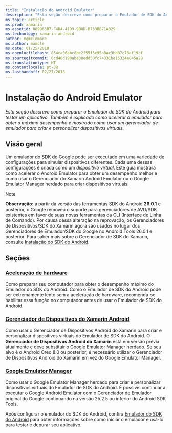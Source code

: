 ```yaml
---
title: "Instalação do Android Emulator"
description: "Esta seção descreve como preparar o Emulador de SDK do Android para testar um aplicativo. Também é explicado como acelerar o emulador para obter o máximo desempenho e mostrado como usar um gerenciador de emulador para criar e personalizar dispositivos virtuais."
ms.topic: article
ms.prod: xamarin
ms.assetid: 889963B7-F4DA-41D9-9B8D-B733BB71A329
ms.technology: xamarin-android
author: mgmclemore
ms.author: mamcle
ms.date: 01/25/2018
ms.openlocfilehash: 854ca06abc8be2f55f3e95a8ac3bd87c78af19cf
ms.sourcegitcommit: 6cd40d190abe38edd50fc74331be15324a845a28
ms.translationtype: HT
ms.contentlocale: pt-BR
ms.lasthandoff: 02/27/2018
---
```

# <a name="android-emulator-setup"></a>Instalação do Android Emulator

_Esta seção descreve como preparar o Emulador de SDK do Android para testar um aplicativo. Também é explicado como acelerar o emulador para obter o máximo desempenho e mostrado como usar um gerenciador de emulador para criar e personalizar dispositivos virtuais._


## <a name="overview"></a>Visão geral

Um emulador do SDK do Google pode ser executado em uma variedade de configurações para simular dispositivos diferentes. Cada uma dessas configurações é criada como um _dispositivo virtual_. Este guia mostrará como acelerar o Android Emulator para obter um desempenho melhor e como usar o Gerenciador do Xamarin Android Emulator ou o Google Emulator Manager herdado para criar dispositivos virtuais.


> [!NOTE]
> **Observação:** a partir da versão das ferramentas SDK do Android **26.0.1** e posterior, o Google removeu o suporte para gerenciadores de AVD/SDK existentes em favor de suas novas ferramentas da CLI (Interface de Linha de Comando). Por causa dessa alteração na reprovação, os Gerenciadores de Dispositivos/SDK do Xamarin agora são usados no lugar dos Gerenciadores de Emulador/SDK do Google no Android Tools 26.0.1 e posterior. Para saber mais sobre o Gerenciador de SDK do Xamarin, consulte [Instalação do SDK do Android](~/android/get-started/installation/android-sdk.md).


## <a name="sections"></a>Seções

### <a name="hardware-accelerationandroidget-startedinstallationandroid-emulatorhardware-accelerationmd"></a>[Aceleração de hardware](~/android/get-started/installation/android-emulator/hardware-acceleration.md)

Como preparar seu computador para obter o desempenho máximo do Emulador do SDK do Android. Como o Emulador de SDK do Android pode ser extremamente lento sem a aceleração de hardware, recomenda-se habilitar essa função no computador antes de usar o Emulador de SDK do Android.

### <a name="xamarin-android-device-managerandroidget-startedinstallationandroid-emulatorxamarin-device-managermd"></a>[Gerenciador de Dispositivos do Xamarin Android](~/android/get-started/installation/android-emulator/xamarin-device-manager.md)

Como usar o Gerenciador de Dispositivos Android do Xamarin para criar e personalizar dispositivos virtuais do Emulador de SDK do Android. O **Gerenciador de Dispositivos Android do Xamarin** está em versão prévia atualmente e deve substituir o Google Emulator Manager herdado. Se seu alvo é o Android Oreo 8.0 ou posterior, é necessário utilizar o Gerenciador de Dispositivos Android do Xamarin em vez do Google Emulator Manager.

### <a name="google-emulator-managerandroidget-startedinstallationandroid-emulatorgoogle-emulator-managermd"></a>[Google Emulator Manager](~/android/get-started/installation/android-emulator/google-emulator-manager.md)

Como usar o Google Emulator Manager herdado para criar e personalizar dispositivos virtuais do Emulador de SDK do Android. É possível continuar a executar o Google Android Emulator com o Gerenciador de Emulador original do Google continuando na versão 25.2.5 ou inferior do Android SDK Tools.

Após configurar o emulador do SDK do Android, confira [Emulador do SDK do Android](~/android/deploy-test/debugging/android-sdk-emulator/index.md) para obter informações sobre como iniciar o emulador e usá-lo para testar e depurar seu aplicativo.
